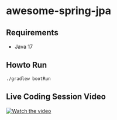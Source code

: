 # awesome-spring-jpa

## Requirements

- Java 17

## Howto Run
```
./gradlew bootRun
```

## Live Coding Session Video

[![Watch the video](https://img.youtube.com/vi/5LlPkYe_HOE/hqdefault.jpg)](https://youtu.be/5LlPkYe_HOE)

